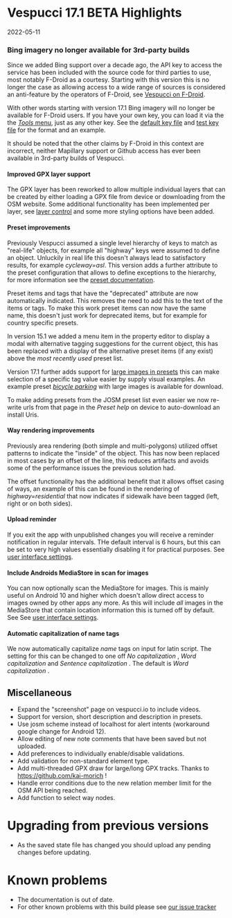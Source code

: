 # Vespucci 17.1 BETA Highlights

2022-05-11
  
### Bing imagery no longer available for 3rd-party builds

Since we added Bing support over a decade ago, the API key to access the service has been included with the source code for third parties to use, most notably F-Droid as a courtesy. Starting with this version this is no longer the case as allowing access to a wide range of sources is considered an anti-feature by the operators of F-Droid, see [Vespucci on F-Droid](https://f-droid.org/en/packages/de.blau.android/).

With other words starting with version 17.1 Bing imagery will no longer be available for F-Droid users. If you have your own key, you can load it via the   the [_Tools_ menu](http://vespucci.io/help/en/Main%20map%20display/#available-actions), just as any other key. See the [default key file]( https://github.com/MarcusWolschon/osmeditor4android/blob/master/src/main/assets/keys2-default.txt) and [test key file](https://github.com/MarcusWolschon/osmeditor4android/blob/master/src/test/resources/keys2.txt) for the format and an example.

It should be noted that the other claims by F-Droid in this context are incorrect, neither Mapillary support or Github access has ever been available in 3rd-party builds of Vespucci.

#### Improved GPX layer support

The GPX layer has been reworked to allow multiple individual layers that can be created by either loading a GPX file from device or downloading from the OSM website. Some additional functionality has been implemented per layer, see [layer control](http://vespucci.io/help/en/Main%20map%20display/#layer-control) and some more styling options have been added.

#### Preset improvements

Previously Vespucci assumed a single level hierarchy of keys to match as "real-life" objects, for example all "highway" keys were assumed to define an object. Unluckily in real life this doesn't always lead to satisfactory results, for example _cycleway=asl_.  This version adds a further attribute to the preset configuration that allows to define exceptions to the hierarchy, for more information see the [preset documentation](http://vespucci.io/tutorials/presets/#extensions).    

Preset items and tags that have the "deprecated" attribute are now automatically indicated. This removes the need to add this to the text of the items or tags. To make this work preset items can now have the same name, this doesn't just work for deprecated items, but for example for country specific presets.

In version 15.1 we added a menu item in the property editor to display a modal with alternative tagging suggestions for the current object, this has been replaced with a display of the alternative preset items (if any exist) above the _most recently used_ preset list.

Version 17.1 further adds support for [large images in presets](https://twitter.com/vespucci_editor/status/1505931569139265539) this can make selection of a specific tag value easier by supply visual examples. An example preset [_bicycle parking_](http://vespucci.io/help/en/Presets/#useful-presets-for-download) with large images is available for download.

To make adding presets from the JOSM preset list even easier we now re-write urls from that page in the _Preset help_ on device to auto-download an install Uris. 

#### Way rendering improvements

Previously area rendering (both simple and multi-polygons) utilized offset patterns to indicate the "inside" of the object. This has now been replaced in most cases by an offset of the line, this reduces artifacts and avoids some of the performance issues the previous solution had.

The offset functionality has the additional benefit that it allows offset casing of ways, an example of this can be found in the rendering of _highway=residential_ that now indicates if sidewalk have been tagged (left, right or on both sides). 

#### Upload reminder

If you exit the app with unpublished changes you will receive a reminder notification in regular intervals. THe default interval is 6 hours, but this can be set to very high values essentially disabling it for practical purposes. See [user interface settings](http://vespucci.io/help/en/Advanced%20preferences/#user-interface-settings).

#### Include Androids MediaStore in scan for images

You can now optionally scan the MediaStore for images. This is mainly useful on Android 10 and higher which doesn't allow direct access to images owned by other apps any more. As this will include _all_ images in the MediaStore that contain location information this is turned off by default. See See [user interface settings](http://vespucci.io/help/en/Advanced%20preferences/#user-interface-settings).

#### Automatic capitalization of name tags

We now automatically capitalize _name_ tags on input for latin script. The setting for this can be changed to one off _No capitalization_ , _Word capitalization_ and _Sentence capitalization_ . The default is _Word capitalization_ .

## Miscellaneous
 
- Expand the "screenshot" page on vespucci.io to include videos.
- Support for version, short description and description in presets.
- Use josm scheme instead of localhost for alert intents (workaround google change for Android 12).
- Allow editing of new note comments that have been saved but not uploaded.
- Add preferences to individually enable/disable validations.
- Add validation for non-standard element type.
- Add multi-threaded GPX draw for large/long GPX tracks. Thanks to  https://github.com/kai-morich !
- Handle error conditions due to the new relation member limit for the OSM API being reached.
- Add function to select way nodes.

# Upgrading from previous versions

* As the saved state file has changed you should upload any pending changes before updating.

# Known problems

* The documentation is out of date.
* For other known problems with this build please see [our issue tracker](https://github.com/MarcusWolschon/osmeditor4android/issues)
